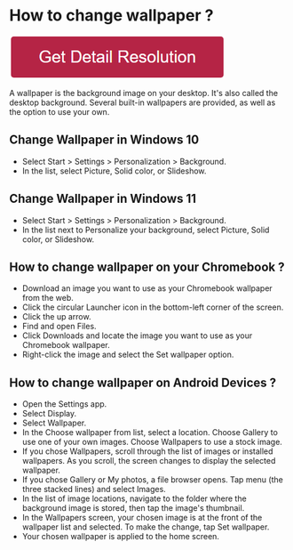 # How to change wallpaper ?

[![How to change wallpaper](redd.png)](https://icncomputer.com/how-to-change-wallpaper/)

A wallpaper is the background image on your desktop. It's also called the desktop background. Several built-in wallpapers are provided, as well as the option to use your own.

## Change Wallpaper in Windows 10

* Select Start  > Settings  > Personalization > Background.
* In the list, select Picture, Solid color, or Slideshow.

## Change Wallpaper in Windows 11

* Select Start  > Settings  > Personalization > Background.
* In the list next to Personalize your background, select Picture, Solid color, or Slideshow.

## How to change wallpaper on your Chromebook ?

* Download an image you want to use as your Chromebook wallpaper from the web.
* Click the circular Launcher icon in the bottom-left corner of the screen.
* Click the up arrow.
* Find and open Files.
* Click Downloads and locate the image you want to use as your Chromebook wallpaper.
* Right-click the image and select the Set wallpaper option.

## How to change wallpaper on Android Devices ?

* Open the Settings app.
* Select Display.
* Select Wallpaper.
* In the Choose wallpaper from list, select a location. Choose Gallery to use one of your own images. Choose Wallpapers to use a stock image.
* If you chose Wallpapers, scroll through the list of images or installed wallpapers. As you scroll, the screen changes to display the selected wallpaper.
* If you chose Gallery or My photos, a file browser opens. Tap menu (the three stacked lines) and select Images.
* In the list of image locations, navigate to the folder where the background image is stored, then tap the image's thumbnail.
* In the Wallpapers screen, your chosen image is at the front of the wallpaper list and selected. To make the change, tap Set wallpaper.
* Your chosen wallpaper is applied to the home screen.
